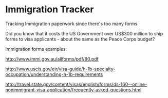 # Immigration Tracker
Tracking Immigration paperwork since there's too many forms

Did you know that it costs the US Government over US$300 million to ship forms to visa applicants - about the same as the Peace Corps budget?

Immigration forms examples:

http://www.immi.gov.au/allforms/pdf/80.pdf

http://www.uscis.gov/eir/visa-guide/h-1b-specialty-occupation/understanding-h-1b-requirements

http://travel.state.gov/content/visas/english/forms/ds-160--online-nonimmigrant-visa-application/frequently-asked-questions.html
